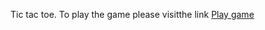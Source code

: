 Tic tac toe. 
To play the game please visitthe link <a href="https://ti-tac-toe-noutghts-and-crosses.netlify.app/" target="_blank">Play game</a>
